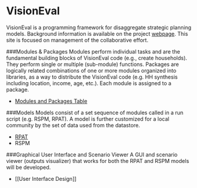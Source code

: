 # VisionEval

VisionEval is a programming framework for disaggregate strategic planning models.  Background information is available on the project [webpage](https://gregorbj.github.io/VisionEval/).  This site is focused on management of the collaborative effort.

###Modules & Packages 
Modules perform individual tasks and are the fundamental building blocks of VisionEval code (e.g., create households). They perform single or multiple (sub-module) functions.  Packages are logically related combinations of one or more modules organized into libraries, as a way to distribute the VisionEval code (e.g. HH synthesis including location, income, age, etc.). Each module is assigned to a package.

  - [Modules and Packages Table](Modules-and-Packages)

###Models
Models consist of a set sequence of modules called in a run script (e.g. RSPM, RPAT). A model is further customized for a local community by the set of data used from the datastore.
  - [RPAT](https://github.com/RSGInc/VisionEvalRPAT)
  - RSPM

###Graphical User Interface and Scenario Viewer
A GUI and scenario viewer (outputs visualizer) that works for both the RPAT and RSPM models will be developed.  
  - [[User Interface Design]]
